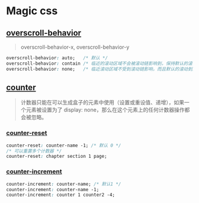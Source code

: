 # Magic css

## [overscroll-behavior](https://developer.mozilla.org/en-US/docs/Web/CSS/overscroll-behavior)
> overscroll-behavior-x, overscroll-behavior-y
```css
overscroll-behavior: auto;   /* 默认 */
overscroll-behavior: contain /* 临近的滚动区域不会被滚动链影响到，保持默认的滚动到边界的表现 */;
overscroll-behavior: none;   /* 临近滚动区域不受到滚动链影响，而且默认的滚动到边界的表现也被阻止。 */
```

## [counter](https://developer.mozilla.org/en-US/docs/Web/CSS/CSS_Counter_Styles/Using_CSS_counters)
> 计数器只能在可以生成盒子的元素中使用（设置或重设值、递增），如果一个元素被设置为了 display: none，那么在这个元素上的任何计数器操作都会被忽略。
### [counter-reset](https://developer.mozilla.org/zh-CN/docs/Web/CSS/counter-reset)
```css
counter-reset: counter-name -1; /* 默认 0 */
/* 可以重置多个计数器 */
counter-reset: chapter section 1 page;
```
### [counter-increment](https://developer.mozilla.org/zh-CN/docs/web/css/counter-increment)
```css
counter-increment: counter-name; /* 默认1 */
counter-increment: counter-name -1;
counter-increment: counter 1 counter2 -4;
```
